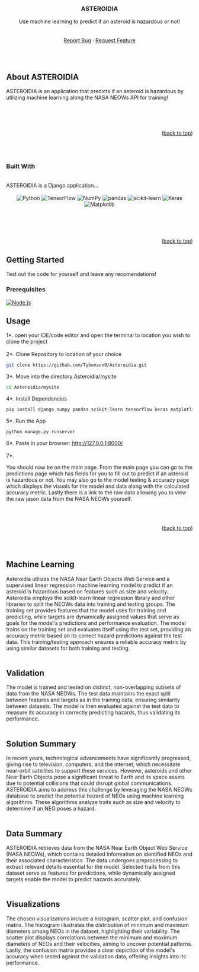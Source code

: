 <!--
*** Thanks for checking out the Best-README-Template. If you have a suggestion
*** that would make this better, please fork the repo and create a pull request
*** or simply open an issue with the tag "enhancement".
*** Don't forget to give the project a star!
*** Thanks again! Now go create something AMAZING! :D
-->



<!-- PROJECT SHIELDS -->
<!--
*** I'm using markdown "reference style" links for readability.
*** Reference links are enclosed in brackets [ ] instead of parentheses ( ).
*** See the bottom of this document for the declaration of the reference variables
*** for contributors-url, forks-url, etc. This is an optional, concise syntax you may use.
*** https://www.markdownguide.org/basic-syntax/#reference-style-links
-->


<!-- PROJECT LOGO -->
<br />
<div align="center">

  <h3 align="center">ASTEROIDIA</h3>

  <p align="center">
    Use machine learning to predict if an asteroid is hazardous or not!
    <br />
    <br />
    <br />
    <a href="https://github.com/Tybenson0/Asteroidia/issues">Report Bug</a>
    ·
    <a href="https://github.com/Tybenson0/Asteroidia/pulls">Request Feature</a>
  </p>
</div>





<br />
<br />



<!-- ABOUT THE PROJECT -->
## About ASTEROIDIA
<div align="center">

</div>
<p> ASTEROIDIA is an application that predicts if an asteroid is hazardous by utilizing machine learning along the NASA NEOWs API for training! </p>
<br />
<br />
<br />


<p align="right">(<a href="#readme-top">back to top</a>)</p>
<br />
<br />



### Built With
<br />
ASTEROIDIA is a Django application...
<br />
<br />

<div align="center">
<img src="https://img.shields.io/badge/Python-3.8%2B-blue?style=for-the-badge" alt="Python">
   
<img src="https://img.shields.io/badge/TensorFlow-2.0%2B-orange?style=for-the-badge" alt="TensorFlow">
   
<img src="https://img.shields.io/badge/NumPy-1.18%2B-green?style=for-the-badge" alt="NumPy">
   
<img src="https://img.shields.io/badge/pandas-1.0%2B-yellow?style=for-the-badge" alt="pandas">
   
<img src="https://img.shields.io/badge/scikit--learn-0.22%2B-brightgreen?style=for-the-badge" alt="scikit-learn">
   
<img src="https://img.shields.io/badge/Keras-2.3%2B-red?style=for-the-badge" alt="Keras">
   
<img src="https://img.shields.io/badge/Matplotlib-3.2%2B-blueviolet?style=for-the-badge" alt="Matplotlib">
</div>
<br />
<br />
<br />
<br />


<p align="right">(<a href="#readme-top">back to top</a>)</p>



<!-- GETTING STARTED -->
## Getting Started

Test out the code for yourself and leave any recomendations!

### Prerequisites


[![Node.js](https://img.shields.io/badge/Python-%3E%3D%203.8-brightgreen)](https://nodejs.org/)



<!-- USAGE EXAMPLES -->
## Usage
  1*.  open your IDE/code editor and open the terminal to location you wish to clone the project
  <br />
  <br />
  2*. Clone Repository to location of your choice
  ```sh
  git clone https://github.com/Tybenson0/Asteroidia.git
  ```
  3*.  Move into the directory Asteroidia/mysite
  ```sh
  cd Asteroidia/mysite
  ```
  4*.  Install Dependencies
  ```sh
  pip install django numpy pandas scikit-learn tensorflow keras matplotlib
  ```
  5*.  Run the App
  ```sh
  python manage.py runserver
  ```
  6*. Paste in your browser: http://127.0.0.1:8000/
  <br />
  <br />
  7*. <p>You should now be on the main page. From the main page you can go to the predictions page which has fields for you to fill out to predict if an asteroid is hazardous or not. You may also go to the model testing &
     accuracy page which displays the visuals for the model and data along with the calculated accuracy metric. Lastly there is a link to the raw data allowing you to view the raw jason data from the NASA NEOWs yourself.
  </p>

<br />
<br />



<p align="right">(<a href="#readme-top">back to top</a>)</p>

<br />
<br />

## Machine Learning
Asteroidia utilizes the NASA Near Earth Objects Web Service and a supervised linear regression machine learning model to predict if an asteroid is hazardous based on features such as size and velocity. Asteroidia employs the scikit-learn linear regression library and other libraries to split the NEOWs data into training and testing groups. The training set provides features that the model uses for training and predicting, while targets are dynamically assigned values that serve as goals for the model's predictions and performance evaluation. The model trains on the training set and evaluates itself using the test set, providing an accuracy metric based on its correct hazard predictions against the test data. This training/testing approach ensures a reliable accuracy metric by using similar datasets for both training and testing.
<br />
<br />
## Validation  
The model is trained and tested on distinct, non-overlapping subsets of data from the NASA NEOWs. The test data maintains the exact split between features and targets as in the training data, ensuring similarity between datasets. The model is then evaluated against the test data to measure its accuracy in correctly predicting hazards, thus validating its performance.
<br />
<br />
## Solution Summary
In recent years, technological advancements have significantly progressed, giving rise to television, computers, and the internet, which necessitate near-orbit satellites to support these services. However, asteroids and other Near Earth Objects pose a significant threat to Earth and its space assets due to potential collisions that could disrupt global communications. ASTEROIDIA aims to address this challenge by leveraging the NASA NEOWs database to predict the potential hazard of NEOs using machine learning algorithms. These algorithms analyze traits such as size and velocity to determine if an NEO poses a hazard.
<br />
<br />
## Data Summary
ASTEROIDIA retrieves data from the NASA Near Earth Object Web Service (NASA NEOWs), which contains detailed information on identified NEOs and their associated characteristics. The data undergoes preprocessing to extract relevant details essential for the model. Selected traits from this dataset serve as features for predictions, while dynamically assigned targets enable the model to predict hazards accurately.
<br />
<br />
## Visualizations
The chosen visualizations include a histogram, scatter plot, and confusion matrix. The histogram illustrates the distribution of minimum and maximum diameters among NEOs in the dataset, highlighting their variability. The scatter plot displays correlations between the minimum and maximum diameters of NEOs and their velocities, aiming to uncover potential patterns. Lastly, the confusion matrix provides a clear depiction of the model's accuracy when tested against the validation data, offering insights into its performance.



